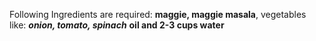 Following Ingredients are required:
**maggie, maggie masala**, vegetables like: ***onion, tomato, spinach***
**oil and 2-3 cups water**

